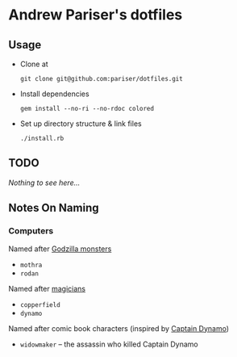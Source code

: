 # Andrew Pariser's dotfiles

## Usage

* Clone at

  ```
  git clone git@github.com:pariser/dotfiles.git
  ```

* Install dependencies

  ```
  gem install --no-ri --no-rdoc colored
  ```

* Set up directory structure & link files

  ```
  ./install.rb
  ```

## TODO

_Nothing to see here..._

## Notes On Naming

### Computers

Named after [Godzilla monsters](http://en.wikipedia.org/wiki/List_of_kaiju "Wikipedia - List of Kaiju")
* `mothra`
* `rodan`

Named after [magicians](http://en.wikipedia.org/wiki/List_of_magicians "Wikipedia - List of Magicians")
* `copperfield`
* `dynamo`

Named after comic book characters (inspired by
[Captain Dynamo](http://en.wikipedia.org/wiki/Captain_Dynamo_%28comics%29 "Wikipedia - Captain Dynamo (comics))"))

* `widowmaker` &ndash; the assassin who killed Captain Dynamo
